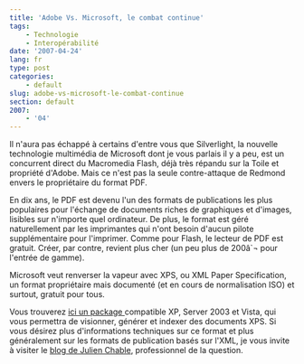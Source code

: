 ```yaml
---
title: 'Adobe Vs. Microsoft, le combat continue'
tags:
    - Technologie
    - Interopérabilité
date: '2007-04-24'
lang: fr
type: post
categories:
    - default
slug: adobe-vs-microsoft-le-combat-continue
section: default
2007:
    - '04'
---
```


Il n'aura pas échappé à certains d'entre vous que Silverlight, la nouvelle technologie multimédia de Microsoft dont je vous parlais il y a peu, est un concurrent direct du Macromedia Flash, déjà très répandu sur la Toile et propriété d'Adobe. Mais ce n'est pas la seule contre-attaque de Redmond envers le propriétaire du format PDF.

En dix ans, le PDF est devenu l'un des formats de publications les plus populaires pour l'échange de documents riches de graphiques et d'images, lisibles sur n'importe quel ordinateur. De plus, le format est géré naturellement par les imprimantes qui n'ont besoin d'aucun pilote supplémentaire pour l'imprimer. Comme pour Flash, le lecteur de PDF est gratuit. Créer, par contre, revient plus cher (un peu plus de 200â`¬ pour l'entrée de gamme).

Microsoft veut renverser la vapeur avec XPS, ou XML Paper Specification, un format propriétaire mais documenté (et en cours de normalisation ISO) et surtout, gratuit pour tous.

Vous trouverez [ici un package ](http://www.microsoft.com/en-us/download/details.aspx?id=11816)compatible XP, Server 2003 et Vista, qui vous permettra de visionner, générer et indexer des documents XPS. Si vous désirez plus d'informations techniques sur ce format et plus généralement sur les formats de publication basés sur l'XML, je vous invite à visiter le [blog de Julien Chable](http://blogs.developpeur.org/neodante/archive/2007/04/17/xps-la-version-1-0-du-pack-essentiel-xps-est-disponible.aspx), professionnel de la question.